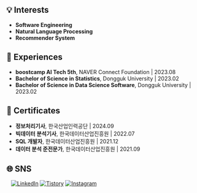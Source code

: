 <h2>💡 Interests </h2>

- <b>Software Engineering</b>
- <b>Natural Language Processing</b>
- <b>Recommender System</b>


<h2>🚀 Experiences </h2>

- <b>boostcamp AI Tech 5th</b>, NAVER Connect Foundation | 2023.08
- <b>Bachelor of Science in Statistics</b>, Dongguk University | 2023.02
- <b>Bachelor of Science in Data Science Software</b>, Dongguk University | 2023.02



<h2>📜 Certificates</h1>

- <b>정보처리기사</b>, 한국산업인력공단 | 2024.09
- <b>빅데이터 분석기사</b>, 한국데이터산업진흥원 | 2022.07
- <b>SQL 개발자</b>, 한국데이터산업진흥원 | 2021.12
- <b>데이터 분석 준전문가</b>, 한국데이터산업진흥원 | 2021.09

<h2>🌐 SNS</h2>

&nbsp;&nbsp; [![LinkedIn](https://img.shields.io/badge/LinkedIn-0077B5?style=flat-square&logo=linkedin&logoColor=white)](https://www.linkedin.com/in/gangjoohyeong/)
[![Tistory](https://img.shields.io/badge/Tistory-FF5722?style=flat-square&logo=tistory&logoColor=white)](https://bles.tistory.com/)
[![Instagram](https://img.shields.io/badge/Instagram-E4405F?style=flat-square&logo=instagram&logoColor=white)](https://www.instagram.com/gangjoohyeong/)
